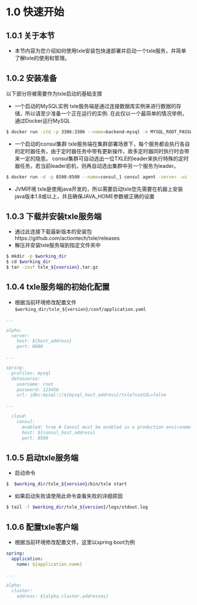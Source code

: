 # 1.0 快速开始
## 1.0.1 关于本节
 + 本节内容为您介绍如何使用txle安装包快速部署并启动一个txle服务，并简单了解txle的使用和管理。

## 1.0.2 安装准备
 以下部分将被需要作为txle启动的基础支撑
 + 一个启动的MySQL实例
   txle服务端是通过连接数据库实例来进行数据的存储，所以请至少准备一个正在运行的实例.
   在此仅以一个最简单的情况举例，通过Docker运行MySQL
```bash
$ docker run -itd -p 3306:3306 --name=backend-mysql -e MYSQL_ROOT_PASSWORD=123456 -e MYSQL_DATABASE=txle mysql:5.7 --character-set-server=utf8mb4 --collation-server=utf8mb4_unicode_ci
```

 + 一个启动的consul集群
    txle服务端在集群部署场景下，每个服务都会执行各自的定时器任务，由于定时器任务中带有更新操作，故多定时器同时执行时会带来一定的隐患。
    consul集群可自动选出一位TXLE的leader来执行特殊的定时器任务，若当前leader宕机，则再自动选出集群中另一个服务为leader。
```bash
$ docker run -d -p 8500:8500 --name=consul_1 consul agent -server -ui -node=1 -client=0.0.0.0 -bootstrap
```
   
 + JVM环境
   txle是使用java开发的，所以需要启动txle您先需要在机器上安装java版本1.8或以上，并且确保JAVA_HOME参数被正确的设置

## 1.0.3 下载并安装txle服务端
 + 通过此连接下载最新版本的安装包https://github.com/actiontech/txle/releases
 + 解压并安装txle服务端到指定文件夹中
```bash
$ mkdir -p $working_dir
$ cd $working_dir
$ tar -zxvf txle_${vsersion}.tar.gz
```

## 1.0.4 txle服务端的初始化配置
 + 根据当前环境修改配置文件`$working_dir/txle_${version}/conf/application.yaml`
```yaml
...

alpha:
  server:
    host: ${host_address}
    port: 8080

...

spring:
  profiles: mysql
  datasource:
    username: root
    password: 123456
    url: jdbc:mysql://${mysql_host_address}/txle?useSSL=false

...

  cloud:
    consul:
      enabled: true # Consul must be enabled in a production environment.
      host: ${consul_host_address}
      port: 8500
```

## 1.0.5 启动txle服务端
 + 启动命令
```bash
$  $working_dir/txle_${version}/bin/txle start
```
 + 如果启动失败请使用此命令查看失败的详细原因
```bash
$ tail -f $working_dir/txle_${version}/logs/stdout.log
```

## 1.0.6 配置txle客户端
 + 根据当前环境修改配置文件，这里以spring boot为例
```yaml
spring:
  application:
    name: ${application.name}

...

alpha:
  cluster:
    address: ${alpha.cluster.addresses}
```
